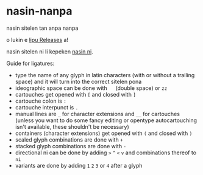 # nasin-nanpa
nasin sitelen tan anpa nanpa

o lukin e [lipu Releases](https://github.com/ETBCOR/nasin-nanpa/releases) a!

nasin sitelen ni li kepeken [nasin ni](https://www.kreativekorp.com/ucsur/charts/sitelen.html).

Guide for ligatures:
- type the name of any glyph in latin characters (with or without a trailing space) and it will turn into the correct sitelen pona
- ideographic space can be done with `  ` (double space) or `zz`
- cartouches get opened with `[` and closed with `]`
- cartouche colon is `:`
- cartouche interpunct is `.`
- manual lines are `_` for character extensions and `__` for cartouches (unless you want to do some fancy editing or opentype autocartouching isn't available, these shouldn't be necessary)
- containers (character extensions) get opened with `(` and closed with `)`
- scaled glyph combinations are done with `+`
- stacked glyph combinations are done with `-`
- directional ni can be done by adding `>` `^` `<` `v` and combinations thereof to `ni`
- variants are done by adding `1` `2` `3` or `4` after a glyph
